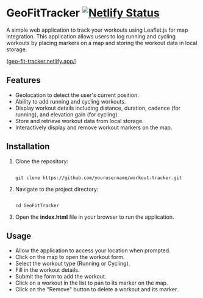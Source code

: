 # GeoFitTracker [![Netlify Status](https://api.netlify.com/api/v1/badges/c32e9614-9521-4510-bdef-5b2365468e70/deploy-status)](https://app.netlify.com/sites/geo-fit-tracker/deploys)

A simple web application to track your workouts using Leaflet.js for map integration. This application allows users to log running and cycling workouts by placing markers on a map and storing the workout data in local storage.

([geo-fit-tracker.netlify.app/](https://geo-fit-tracker.netlify.app/))

## Features

- Geolocation to detect the user's current position.
- Ability to add running and cycling workouts.
- Display workout details including distance, duration, cadence (for running), and elevation gain (for cycling).
- Store and retrieve workout data from local storage.
- Interactively display and remove workout markers on the map.

## Installation

1. Clone the repository:
   
   ```
   
   git clone https://github.com/yourusername/workout-tracker.git
   
   ```
2. Navigate to the project directory:
   
   ```

   cd GeoFitTracker

   ```
3. Open the **index.html** file in your browser to run the application.

## Usage
- Allow the application to access your location when prompted.
- Click on the map to open the workout form.
- Select the workout type (Running or Cycling).
- Fill in the workout details.
- Submit the form to add the workout.
- Click on a workout in the list to pan to its marker on the map.
- Click on the "Remove" button to delete a workout and its marker.
